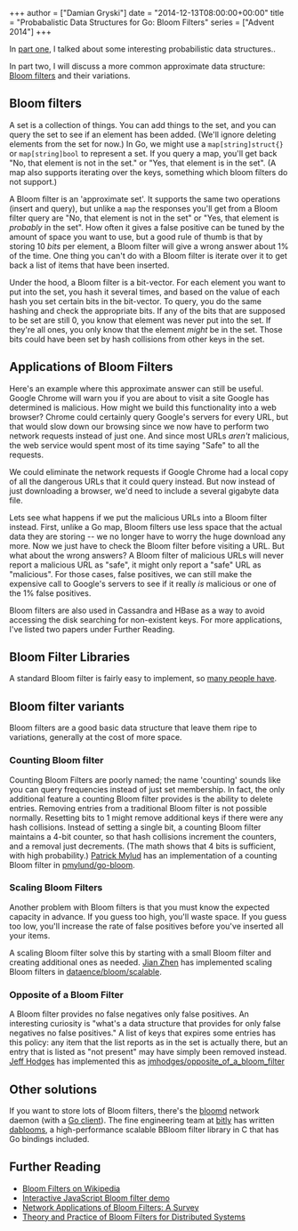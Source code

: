 +++
author = ["Damian Gryski"]
date = "2014-12-13T08:00:00+00:00"
title = "Probabalistic Data Structures for Go: Bloom Filters"
series = ["Advent 2014"]
+++

In [part one](http://blog.gopheracademy.com/advent-2014/go-probably/), I talked
about some interesting probabilistic data structures..

In part two, I will discuss a more common approximate data structure: [Bloom
filters](https://en.wikipedia.org/wiki/Bloom_filter) and their variations.

## Bloom filters

A set is a collection of things.  You can add things to the set, and you can
query the set to see if an element has been added.  (We'll ignore deleting
elements from the set for now.) In Go, we might use a `map[string]struct{}` or
`map[string]bool` to represent a set.  If you query a map, you'll get back "No,
that element is not in the set." or "Yes, that element is in the set".  (A map
also supports iterating over the keys, something which bloom filters do not
support.)

A Bloom filter is an 'approximate set'.  It supports the same two operations
(insert and query), but unlike a `map` the responses you'll get from a Bloom
filter query are "No, that element is not in the set" or "Yes, that element is
*probably* in the set".  How often it gives a false positive can be tuned by
the amount of space you want to use, but a good rule of thumb is that by
storing 10 *bits* per element, a Bloom filter will give a wrong answer about 1%
of the time.  One thing you can't do with a Bloom filter is iterate over it to
get back a list of items that have been inserted.

Under the hood, a Bloom filter is a bit-vector.  For each element you want to
put into the set, you hash it several times, and based on the value of each
hash you set certain bits in the bit-vector.  To query, you do the same hashing
and check the appropriate bits.  If any of the bits that are supposed to be set
are still 0, you know that element was never put into the set.  If they're all
ones, you only know that the element *might* be in the set.  Those bits could
have been set by hash collisions from other keys in the set.

## Applications of Bloom Filters

Here's an example where this approximate answer can still be useful.  Google
Chrome will warn you if you are about to visit a site Google has determined is
malicious.  How might we build this functionality into a web browser?  Chrome
could certainly query Google's servers for every URL, but that would slow down
our browsing since we now have to perform two network requests instead of just
one.  And since most URLs *aren't* malicious, the web service would spent most
of its time saying "Safe" to all the requests.

We could eliminate the network requests if Google Chrome had a local copy of
all the dangerous URLs that it could query instead.  But now instead of just
downloading a browser, we'd need to include a several gigabyte data file.

Lets see what happens if we put the malicious URLs into a Bloom filter instead.
First, unlike a Go map, Bloom filters use less space that the actual data they
are storing -- we no longer have to worry the huge download any more.  Now we
just have to check the Bloom filter before visiting a URL.  But what about the
wrong answers?  A Bloom filter of malicious URLs will never report a malicious
URL as "safe", it might only report a "safe" URL as "malicious".  For those
cases, false positives, we can still make the expensive call to Google's
servers to see if it really *is* malicious or one of the 1% false positives.

Bloom filters are also used in Cassandra and HBase as a way to avoid accessing
the disk searching for non-existent keys.  For more applications, I've listed
two papers under Further Reading.

## Bloom Filter Libraries

A standard Bloom filter is fairly easy to implement, so [many people
have](http://go-search.org/search?q=bloom+filter).

## Bloom filter variants

Bloom filters are a good basic data structure that leave them ripe to
variations, generally at the cost of more space.

### Counting Bloom filter

Counting Bloom Filters are poorly named; the name 'counting' sounds like you
can query frequencies instead of just set membership.  In fact, the only
additional feature a counting Bloom filter provides is the ability to delete
entries.  Removing entries from a traditional Bloom filter is not possible
normally.  Resetting bits to 1 might remove additional keys if there were any
hash collisions.  Instead of setting a single bit, a counting Bloom filter
maintains a 4-bit counter, so that hash collisions increment the counters, and
a removal just decrements.  (The math shows that 4 bits is sufficient, with
high probability.)  [Patrick Mylud](http://github.com/pmylund) has an
implementation of a counting Bloom filter in
[pmylund/go-bloom](http://godoc.org/github.com/pmylund/go-bloom).

### Scaling Bloom Filters

Another problem with Bloom filters is that you must know the expected capacity
in advance.  If you guess too high, you'll waste space.  If you guess too low,
you'll increase the rate of false positives before you've inserted all your
items.

A scaling Bloom filter solve this by starting with a small Bloom filter and
creating additional ones as needed.  [Jian Zhen](https://github.com/zhenjl) has
implemented scaling Bloom filters in
[dataence/bloom/scalable](https://github.com/dataence/bloom/scalable).

### Opposite of a Bloom Filter

A Bloom filter provides no false negatives only false positives.  An
interesting curiosity is "what's a data structure that provides for only false
negatives no false positives." A list of keys that expires some entries has
this policy: any item that the list reports as in the set is actually there,
but an entry that is listed as "not present" may have simply been removed
instead.  [Jeff Hodges](https://twitter.com/jmhodges) has implemented this as
[jmhodges/opposite\_of\_a\_bloom\_filter](https://github.com/jmhodges/opposite_of_a_bloom_filter)

## Other solutions

If you want to store lots of Bloom filters, there's the
[bloomd](https://github.com/armon/bloomd) network daemon (with a [Go
client](https://github.com/geetarista/go-bloomd)).  The fine engineering team
at [bitly](http://bit.ly) has written
[dablooms](https://github.com/bitly/dablooms), a high-performance scalable
BBloom filter library in C that has Go bindings included.

## Further Reading

* [Bloom Filters on Wikipedia](https://en.wikipedia.org/wiki/Bloom_filter)
* [Interactive JavaScript Bloom filter demo](http://www.jasondavies.com/bloomfilter/)
* [Network Applications of Bloom Filters: A Survey](http://www.eecs.harvard.edu/~michaelm/NEWWORK/postscripts/BloomFilterSurvey.pdf)
* [Theory and Practice of Bloom Filters for Distributed Systems](http://www.dca.fee.unicamp.br/~chesteve/pubs/bloom-filter-ieee-survey-preprint.pdf)
